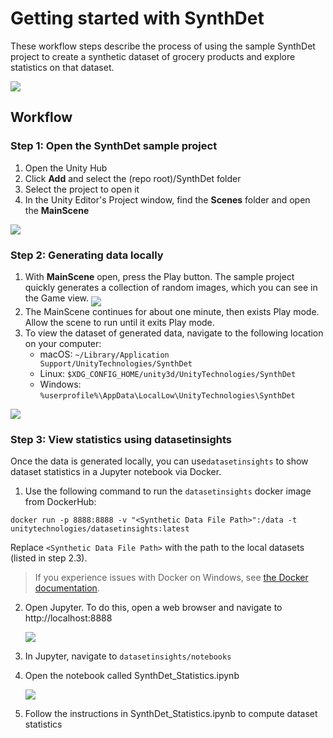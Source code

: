 # Getting started with SynthDet

These workflow steps describe the process of using the sample SynthDet project to create a synthetic dataset of grocery products and explore statistics on that dataset. 

<img src="images/Synthetic Data pipeline-SynthDet local.png" align="middle"/>

## Workflow

### Step 1: Open the SynthDet sample project

1. Open the Unity Hub
2. Click **Add** and select the (repo root)/SynthDet folder
3. Select the project to open it
4. In the Unity Editor's Project window, find the **Scenes** folder and open the **MainScene** 

<img src="images/MainScene.PNG" align="middle"/>

### Step 2: Generating data locally 
1. With **MainScene** open, press the Play button. The sample project quickly generates a collection of random images, which you can see in the Game view. 
    <img src="images/PlayBttn.PNG" align="middle"/>
2. The MainScene continues for about one minute, then exists Play mode. Allow the scene to run until it exits Play mode.
3. To view the dataset of generated data, navigate to the following location on your computer:
    - macOS: `~/Library/Application Support/UnityTechnologies/SynthDet`
    - Linux: `$XDG_CONFIG_HOME/unity3d/UnityTechnologies/SynthDet`
    - Windows: `%userprofile%\AppData\LocalLow\UnityTechnologies\SynthDet`

<img src="images/dataset.png" align="middle"/>

### Step 3: View statistics using datasetinsights
Once the data is generated locally, you can use`datasetinsights`  to show dataset statistics in a Jupyter notebook via Docker.

1. Use the following command to run the `datasetinsights` docker image from DockerHub:

```docker run -p 8888:8888 -v "<Synthetic Data File Path>":/data -t unitytechnologies/datasetinsights:latest```

Replace `<Synthetic Data File Path>` with the path to the local datasets (listed in step 2.3).

> If you experience issues with Docker on Windows, see [the Docker documentation](Docker.md).

2. Open Jupyter. To do this, open a web browser and navigate to http://localhost:8888
   
    <img src="images/jupyterFolder.PNG" align="middle"/>

3. In Jupyter, navigate to `datasetinsights/notebooks` 
4. Open the notebook called SynthDet_Statistics.ipynb

    <img src="images/theaNotebook.PNG" align="middle"/>

5. Follow the instructions in SynthDet_Statistics.ipynb to compute dataset statistics
